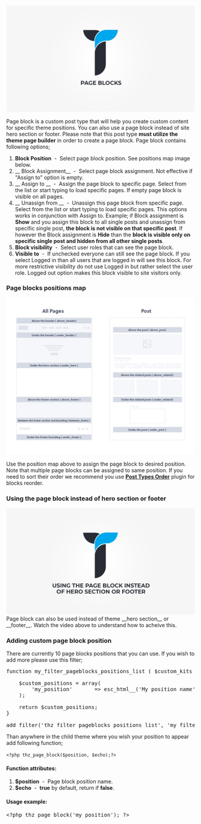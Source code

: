 <div class="thz-lightbox-gallery" markdown="1">



<div class="thz-doc-image max">
<a class="thz-lightbox mfp-iframe" href="https://www.youtube.com/watch?v=TR5fXrRgVVs" data-mfp-title="Creatus WordPress Theme Page Blocks" data-modal-size="large">
	<img src="../../docs-media/splash-page-blocks.jpg" alt="Creatus WordPress Theme Page Blocks" />
</a>
</div>

Page block is a custom post type that will help you create custom content for specific theme positions. You can also use a page block instead of site hero section or footer. Please note that this post type __must utilize the theme page builder__ in order to create a page block. Page block contains following options; 



1. __Block Position__ &nbsp;-&nbsp; Select page block position. See positions map image below.
1. __ Block Assignment__ &nbsp;-&nbsp; Select page block assignment. Not effective if "Assign to" option is empty.
1. __ Assign to __ &nbsp;-&nbsp; Assign the page block to specific page. Select from the list or start typing to load specific pages. If empty page block is visible on all pages.
1. __ Unassign from __ &nbsp;-&nbsp; Unassign this page block from specific page. Select from the list or start typing to load specific pages. This options works in conjunction with Assign to. Example; if Block assignment is __Show__ and you assign this block to all single posts and unassign from specific single post, __the block is not visible on that specific post__. If however the Block assignment is __Hide__ than the __block is visible only on specific single post and hidden from all other single posts__.
1. __Block visibility__ &nbsp;-&nbsp; Select user roles that can see the page block.
1. __Visible to__ &nbsp;-&nbsp; If unchecked everyone can still see the page block. If you select Logged in than all users that are logged in will see this block. For more restrictive visibility do not use Logged in but rather select the user role. Logged out option makes this block visible to site visitors only.



### Page blocks positions map
<div class="thz-doc-image max">
<a class="thz-lightbox mfp-image" href="../../docs-media/page-blocks-positions.jpg" data-mfp-title="Creatus WordPress Theme Page blocks positions" data-modal-size="large">
	<img src="../../docs-media/page-blocks-positions.jpg" alt="Creatus WordPress Theme Page blocks positions" />
</a>
</div>

Use the position map above to assign the page block to desired position. Note that multiple page blocks can be assigned to same position. If you need to sort their order we recommend you use __[Post Types Order](https://wordpress.org/plugins/post-types-order/)__ plugin for blocks reorder.


### Using the page block instead of hero section or footer
<div class="thz-doc-image max">
<a class="thz-lightbox mfp-iframe" href="https://www.youtube.com/watch?v=u-N4AnPaf68" data-mfp-title="Creatus WordPress Theme Using Page Blocks Instead of Hero Section or Footer" data-modal-size="large">
	<img src="../../docs-media/splash-using-page-blocks.jpg" alt="Creatus WordPress Theme Using Page Blocks Instead of Hero Section or Footer" />
</a>
</div>
Page block can also be used instead of theme __hero section__ or __footer__. Watch the video above to understand how to acheive this.


### Adding custom page block position

There are currently 10 page blocks positions that you can use. If you wish to add more please use this filter;


<pre class="prettyprint light">
function my_filter_pageblocks_positions_list ( $custom_kits ){
	
	$custom_positions = array(
		'my_position' 		=> esc_html__('My position name', 'creatus'),
	);
	
	return $custom_positions;
}

add_filter('thz_filter_pageblocks_positions_list', 'my_filter_pageblocks_positions_list' );
</pre>

Than anywhere in the child theme where you wish your position to appear add following function;


<code>&lt;?php thz_page_block($position, $echo);?&gt;</code>

#### Function attributes:
1. __$position__ &nbsp;-&nbsp; Page block position name.
1. __$echo__ &nbsp;-&nbsp; __true__ by default, return if __false__.


#### Usage example:
<pre class="prettyprint light">
&lt;?php thz_page_block('my_position'); ?&gt;
</pre>

</div>